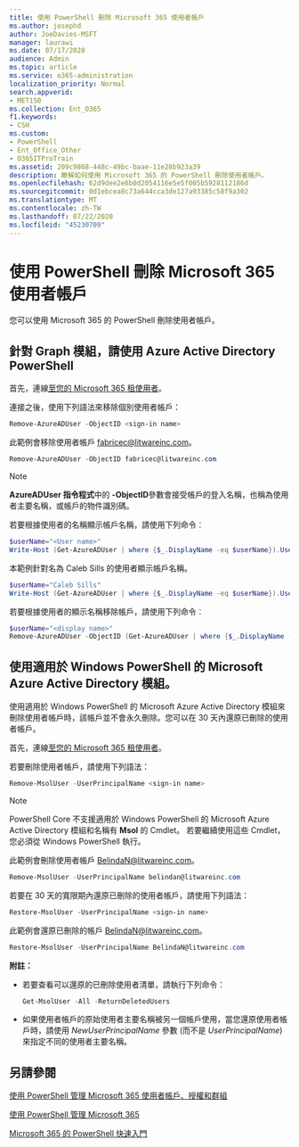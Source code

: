 ```yaml
---
title: 使用 PowerShell 刪除 Microsoft 365 使用者帳戶
ms.author: josephd
author: JoeDavies-MSFT
manager: laurawi
ms.date: 07/17/2020
audience: Admin
ms.topic: article
ms.service: o365-administration
localization_priority: Normal
search.appverid:
- MET150
ms.collection: Ent_O365
f1.keywords:
- CSH
ms.custom:
- PowerShell
- Ent_Office_Other
- O365ITProTrain
ms.assetid: 209c9868-448c-49bc-baae-11e28b923a39
description: 瞭解如何使用 Microsoft 365 的 PowerShell 刪除使用者帳戶。
ms.openlocfilehash: 62d9dee2e6b0d2054116e5e5f005b5928112186d
ms.sourcegitcommit: 0d1ebcea8c73a644cca3de127a93385c58f9a302
ms.translationtype: MT
ms.contentlocale: zh-TW
ms.lasthandoff: 07/22/2020
ms.locfileid: "45230709"
---
```

# <a name="delete-microsoft-365-user-accounts-with-powershell"></a>使用 PowerShell 刪除 Microsoft 365 使用者帳戶

您可以使用 Microsoft 365 的 PowerShell 刪除使用者帳戶。
   
## <a name="use-the-azure-active-directory-powershell-for-graph-module"></a>針對 Graph 模組，請使用 Azure Active Directory PowerShell

首先，連線[至您的 Microsoft 365 租使用者](connect-to-office-365-powershell.md#connect-with-the-azure-active-directory-powershell-for-graph-module)。

連接之後，使用下列語法來移除個別使用者帳戶：
  
```powershell
Remove-AzureADUser -ObjectID <sign-in name>
```

此範例會移除使用者帳戶 fabricec@litwareinc.com。
  
```powershell
Remove-AzureADUser -ObjectID fabricec@litwareinc.com
```

> [!NOTE]
> **AzureADUser 指令程式**中的 **-ObjectID**參數會接受帳戶的登入名稱，也稱為使用者主要名稱，或帳戶的物件識別碼。
  
若要根據使用者的名稱顯示帳戶名稱，請使用下列命令︰
  
```powershell
$userName="<User name>"
Write-Host (Get-AzureADUser | where {$_.DisplayName -eq $userName}).UserPrincipalName
```

本範例針對名為 Caleb Sills 的使用者顯示帳戶名稱。
  
```powershell
$userName="Caleb Sills"
Write-Host (Get-AzureADUser | where {$_.DisplayName -eq $userName}).UserPrincipalName
```

若要根據使用者的顯示名稱移除帳戶，請使用下列命令︰
  
```powershell
$userName="<display name>"
Remove-AzureADUser -ObjectID (Get-AzureADUser | where {$_.DisplayName -eq $userName}).UserPrincipalName
```

## <a name="use-the-microsoft-azure-active-directory-module-for-windows-powershell"></a>使用適用於 Windows PowerShell 的 Microsoft Azure Active Directory 模組。

使用適用於 Windows PowerShell 的 Microsoft Azure Active Directory 模組來刪除使用者帳戶時，該帳戶並不會永久刪除。您可以在 30 天內還原已刪除的使用者帳戶。

首先，連線[至您的 Microsoft 365 租使用者](connect-to-office-365-powershell.md#connect-with-the-microsoft-azure-active-directory-module-for-windows-powershell)。

若要刪除使用者帳戶，請使用下列語法：
  
```powershell
Remove-MsolUser -UserPrincipalName <sign-in name>
```

>[!Note]
>PowerShell Core 不支援適用於 Windows PowerShell 的 Microsoft Azure Active Directory 模組和名稱有 **Msol** 的 Cmdlet。 若要繼續使用這些 Cmdlet，您必須從 Windows PowerShell 執行。
>

此範例會刪除使用者帳戶 BelindaN@litwareinc.com。
  
```powershell
Remove-MsolUser -UserPrincipalName belindan@litwareinc.com
```

若要在 30 天的寬限期內還原已刪除的使用者帳戶，請使用下列語法：
  
```powershell
Restore-MsolUser -UserPrincipalName <sign-in name>
```

此範例會還原已刪除的帳戶 BelindaN@litwareinc.com。
  
```powershell
Restore-MsolUser -UserPrincipalName BelindaN@litwareinc.com
```

 **附註：**
  
- 若要查看可以還原的已刪除使用者清單，請執行下列命令：
    
  ```powershell
  Get-MsolUser -All -ReturnDeletedUsers
  ```

- 如果使用者帳戶的原始使用者主要名稱被另一個帳戶使用，當您還原使用者帳戶時，請使用 _NewUserPrincipalName_ 參數 (而不是 _UserPrincipalName_) 來指定不同的使用者主要名稱。


## <a name="see-also"></a>另請參閱

[使用 PowerShell 管理 Microsoft 365 使用者帳戶、授權和群組](manage-user-accounts-and-licenses-with-office-365-powershell.md)
  
[使用 PowerShell 管理 Microsoft 365](manage-office-365-with-office-365-powershell.md)
  
[Microsoft 365 的 PowerShell 快速入門](getting-started-with-office-365-powershell.md)
